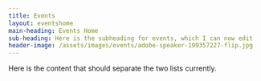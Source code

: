 ```yaml
---
title: Events
layout: eventshome
main-heading: Events Home
sub-heading: Here is the subheading for events, which I can now edit
header-image: /assets/images/events/adobe-speaker-199357227-flip.jpg
---
```


Here is the content that should separate the two lists currently.